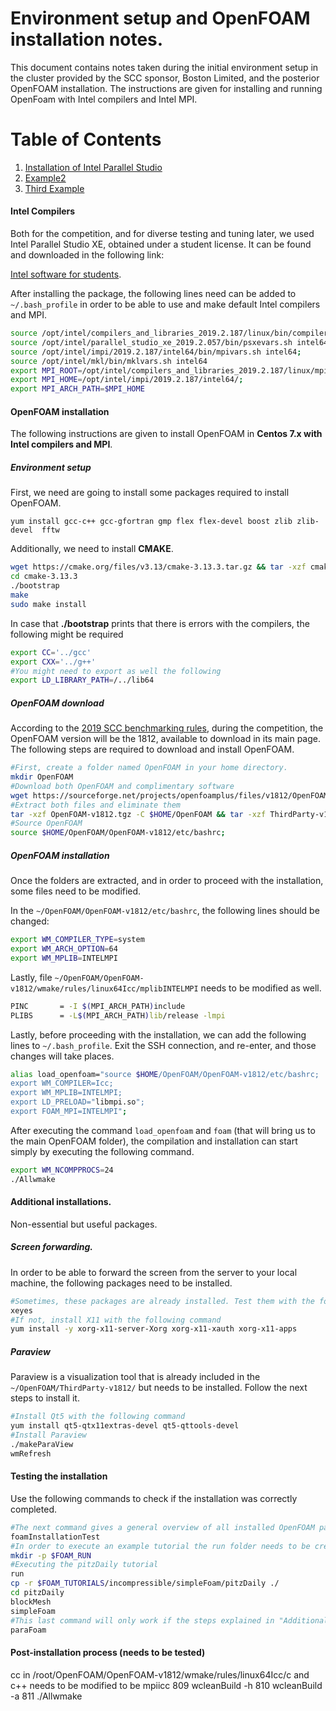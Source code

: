 # Environment setup and OpenFOAM installation notes.

This document contains notes taken during the initial environment setup in the cluster provided by the SCC sponsor, Boston Limited, and the posterior OpenFOAM installation. The instructions are given for installing and running OpenFoam with Intel compilers and Intel MPI.

# Table of Contents
1. [Installation of Intel Parallel Studio](#Intel-Compilers)
2. [Example2](#example2)
3. [Third Example](#third-example)

#### Intel Compilers

Both for the competition, and for diverse testing and tuning later, we used Intel Parallel Studio XE, obtained under a student license. It can be found and downloaded in the following link:

[Intel software for students](https://software.intel.com/en-us/qualify-for-free-software/student "Free software for students").

After installing the package, the following lines need can be added to `~/.bash_profile` in order to be able to use and make default Intel compilers and MPI.

```bash
source /opt/intel/compilers_and_libraries_2019.2.187/linux/bin/compilervars.sh i$
source /opt/intel/parallel_studio_xe_2019.2.057/bin/psxevars.sh intel64;
source /opt/intel/impi/2019.2.187/intel64/bin/mpivars.sh intel64;
source /opt/intel/mkl/bin/mklvars.sh intel64
export MPI_ROOT=/opt/intel/compilers_and_libraries_2019.2.187/linux/mpi/intel64/$
export MPI_HOME=/opt/intel/impi/2019.2.187/intel64/;
export MPI_ARCH_PATH=$MPI_HOME
```

#### OpenFOAM installation

The following instructions are given to install OpenFOAM in **Centos 7.x with Intel compilers and MPI**.

##### Environment setup

First, we need are going to install some packages required to install OpenFOAM.

```
yum install gcc-c++ gcc-gfortran gmp flex flex-devel boost zlib zlib-devel  fftw
```

Additionally, we need to install **CMAKE**.

```bash
wget https://cmake.org/files/v3.13/cmake-3.13.3.tar.gz && tar -xzf cmake-3.13.3.tar.gz
cd cmake-3.13.3
./bootstrap
make
sudo make install
```

In case that **./bootstrap** prints that there is errors with the compilers, the following might be required
```bash
export CC='../gcc'
export CXX='../g++'
#You might need to export as well the following
export LD_LIBRARY_PATH=/../lib64
```

##### OpenFOAM download

According to the [2019 SCC benchmarking rules](http://hpcadvisorycouncil.com/events/student-cluster-competition/Benchmarking/ "SCC website"), during the competition, the OpenFOAM version will be the 1812, available to download in its main page. The following steps are required to download and install OpenFOAM.

```bash
#First, create a folder named OpenFOAM in your home directory.
mkdir OpenFOAM
#Download both OpenFOAM and complimentary software
wget https://sourceforge.net/projects/openfoamplus/files/v1812/OpenFOAM-v1812.tgz && wget https://sourceforge.net/projects/openfoamplus/files/v1812/ThirdParty-v1812.tgz
#Extract both files and eliminate them
tar -xzf OpenFOAM-v1812.tgz -C $HOME/OpenFOAM && tar -xzf ThirdParty-v1812.tgz -C $HOME/OpenFOAM && rm -rf OpenFOAM-v1812.tgz ThirdParty-v1812.tgz
#Source OpenFOAM
source $HOME/OpenFOAM/OpenFOAM-v1812/etc/bashrc;
```

##### OpenFOAM installation
Once the folders are extracted, and in order to proceed with the installation, some files need to be modified.

In the `~/OpenFOAM/OpenFOAM-v1812/etc/bashrc`, the following lines should be changed:
```bash
export WM_COMPILER_TYPE=system
export WM_ARCH_OPTION=64
export WM_MPLIB=INTELMPI
```

Lastly, file `~/OpenFOAM/OpenFOAM-v1812/wmake/rules/linux64Icc/mplibINTELMPI` needs to be modified as well.
```bash
PINC	   = -I $(MPI_ARCH_PATH)include
PLIBS	   = -L$(MPI_ARCH_PATH)lib/release -lmpi
```

Lastly, before proceeding with the installation, we can add the following lines to `~/.bash_profile`. Exit the SSH connection, and re-enter, and those changes will take places.

```bash
alias load_openfoam="source $HOME/OpenFOAM/OpenFOAM-v1812/etc/bashrc;
export WM_COMPILER=Icc;
export WM_MPLIB=INTELMPI;
export LD_PRELOAD="libmpi.so";
export FOAM_MPI=INTELMPI";
```

After executing the command `load_openfoam` and `foam` (that will bring us to the main OpenFOAM folder), the compilation and installation can start simply by executing the following command.

```bash
export WM_NCOMPPROCS=24
./Allwmake
```

#### Additional installations.

Non-essential but useful packages.

##### Screen forwarding.

In order to be able to forward the screen from the server to your local machine, the following packages need to be installed.

```bash
#Sometimes, these packages are already installed. Test them with the following command.
xeyes
#If not, install X11 with the following command
yum install -y xorg-x11-server-Xorg xorg-x11-xauth xorg-x11-apps
```

##### Paraview

Paraview is a visualization tool that is already included in the `~/OpenFOAM/ThirdParty-v1812/` but needs to be installed. Follow the next steps to install it.

```bash
#Install Qt5 with the following command
yum install qt5-qtx11extras-devel qt5-qttools-devel
#Install Paraview
./makeParaView
wmRefresh
```

#### Testing the installation

Use the following commands to check if the installation was correctly completed.


```bash
#The next command gives a general overview of all installed OpenFOAM parts
foamInstallationTest
#In order to execute an example tutorial the run folder needs to be created
mkdir -p $FOAM_RUN
#Executing the pitzDaily tutorial
run
cp -r $FOAM_TUTORIALS/incompressible/simpleFoam/pitzDaily ./
cd pitzDaily
blockMesh
simpleFoam
#This last command will only work if the steps explained in "Additional installations" have been completed.
paraFoam
```

#### Post-installation process (needs to be tested)

cc in /root/OpenFOAM/OpenFOAM-v1812/wmake/rules/linux64Icc/c and c++ needs to be modified to be mpiicc
809  wcleanBuild -h
810  wcleanBuild -a
811  ./Allwmake
